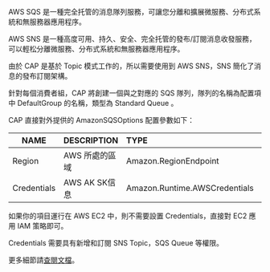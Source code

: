 AWS SQS 是一種完全托管的消息隊列服務，可讓您分離和擴展微服務、分布式系統和無服務器應用程序。

AWS SNS 是一種高度可用、持久、安全、完全托管的發布/訂閱消息收發服務，可以輕松分離微服務、分布式系統和無服務器應用程序。



由於 CAP 是基於 Topic 模式工作的，所以需要使用到 AWS SNS，SNS 簡化了消息的發布訂閱架構。



針對每個消費者組，CAP 將創建一個與之對應的 SQS 隊列，隊列的名稱為配置項中 DefaultGroup 的名稱，類型為 Standard Queue 。



CAP 直接對外提供的 AmazonSQSOptions 配置參數如下：

| NAME        | DESCRIPTION    | TYPE                          | DEFAULT |
| ----------- | -------------- | :---------------------------- | ------- |
| Region      | AWS 所處的區域 | Amazon.RegionEndpoint         |         |
| Credentials | AWS AK SK信息  | Amazon.Runtime.AWSCredentials |         |

如果你的項目運行在 AWS EC2 中，則不需要設置 Credentials，直接對 EC2 應用 IAM 策略即可。

Credentials 需要具有新增和訂閱 SNS Topic，SQS Queue 等權限。



更多細節請[查閱文檔](https://cap.dotnetcore.xyz/user-guide/zh/transport/aws-sqs/)。